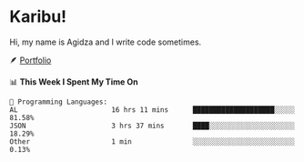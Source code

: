 # Karibu!
Hi, my name is Agidza and I write code sometimes.

🪶 [Portfolio](https://lynnagidza.github.io/)

<!--START_SECTION:waka-->
📊 **This Week I Spent My Time On** 

```text
💬 Programming Languages: 
AL                       16 hrs 11 mins      ████████████████████░░░░░   81.58% 
JSON                     3 hrs 37 mins       ████░░░░░░░░░░░░░░░░░░░░░   18.29% 
Other                    1 min               ░░░░░░░░░░░░░░░░░░░░░░░░░   0.13%

```


<!--END_SECTION:waka-->
